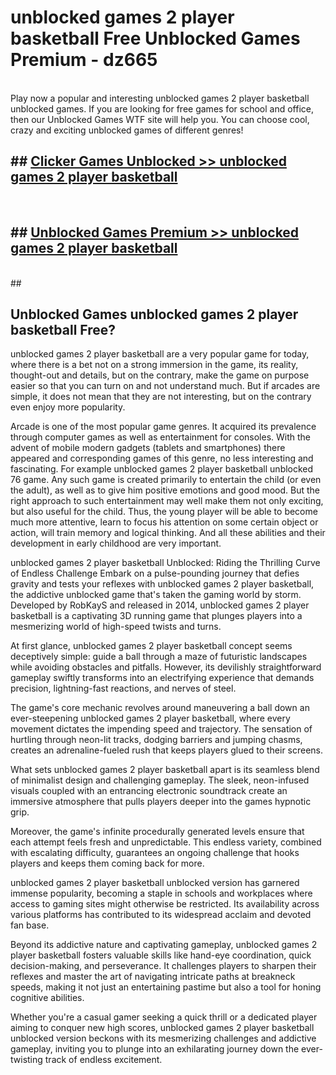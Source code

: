 # unblocked games 2 player basketball  Free Unblocked Games Premium - dz665 <br>
<br>
Play now a popular and interesting unblocked games 2 player basketball unblocked games. If you are looking for free games for school and office, then our Unblocked Games WTF site will help you. You can choose cool, crazy and exciting unblocked games of different genres!


## ##  [Clicker Games Unblocked >> unblocked games 2 player basketball](http://freeplayer.one?title=unblocked_games_2_player_basketball&ref=UGames)
  <br>

##  ## [Unblocked Games Premium >> unblocked games 2 player basketball](http://freeplayer.one?title=unblocked_games_2_player_basketball&ref=UGames)
  <br>
  ##



## Unblocked Games unblocked games 2 player basketball Free?

unblocked games 2 player basketball are a very popular game for today, where there is a bet not on a strong immersion in the game, its reality, thought-out and details, but on the contrary, make the game on purpose easier so that you can turn on and not understand much. But if arcades are simple, it does not mean that they are not interesting, but on the contrary even enjoy more popularity.

Arcade is one of the most popular game genres. It acquired its prevalence through computer games as well as entertainment for consoles. With the advent of mobile modern gadgets (tablets and smartphones) there appeared and corresponding games of this genre, no less interesting and fascinating. For example unblocked games 2 player basketball unblocked 76 game. Any such game is created primarily to entertain the child (or even the adult), as well as to give him positive emotions and good mood. But the right approach to such entertainment may well make them not only exciting, but also useful for the child. Thus, the young player will be able to become much more attentive, learn to focus his attention on some certain object or action, will train memory and logical thinking. And all these abilities and their development in early childhood are very important.

unblocked games 2 player basketball Unblocked: Riding the Thrilling Curve of Endless Challenge
Embark on a pulse-pounding journey that defies gravity and tests your reflexes with unblocked games 2 player basketball, the addictive unblocked game that's taken the gaming world by storm. Developed by RobKayS and released in 2014, unblocked games 2 player basketball is a captivating 3D running game that plunges players into a mesmerizing world of high-speed twists and turns.

At first glance, unblocked games 2 player basketball concept seems deceptively simple: guide a ball through a maze of futuristic landscapes while avoiding obstacles and pitfalls. However, its devilishly straightforward gameplay swiftly transforms into an electrifying experience that demands precision, lightning-fast reactions, and nerves of steel.

The game's core mechanic revolves around maneuvering a ball down an ever-steepening unblocked games 2 player basketball, where every movement dictates the impending speed and trajectory. The sensation of hurtling through neon-lit tracks, dodging barriers and jumping chasms, creates an adrenaline-fueled rush that keeps players glued to their screens.

What sets unblocked games 2 player basketball apart is its seamless blend of minimalist design and challenging gameplay. The sleek, neon-infused visuals coupled with an entrancing electronic soundtrack create an immersive atmosphere that pulls players deeper into the games hypnotic grip.

Moreover, the game's infinite procedurally generated levels ensure that each attempt feels fresh and unpredictable. This endless variety, combined with escalating difficulty, guarantees an ongoing challenge that hooks players and keeps them coming back for more.

unblocked games 2 player basketball unblocked version has garnered immense popularity, becoming a staple in schools and workplaces where access to gaming sites might otherwise be restricted. Its availability across various platforms has contributed to its widespread acclaim and devoted fan base.

Beyond its addictive nature and captivating gameplay, unblocked games 2 player basketball fosters valuable skills like hand-eye coordination, quick decision-making, and perseverance. It challenges players to sharpen their reflexes and master the art of navigating intricate paths at breakneck speeds, making it not just an entertaining pastime but also a tool for honing cognitive abilities.

Whether you're a casual gamer seeking a quick thrill or a dedicated player aiming to conquer new high scores, unblocked games 2 player basketball unblocked version beckons with its mesmerizing challenges and addictive gameplay, inviting you to plunge into an exhilarating journey down the ever-twisting track of endless excitement.